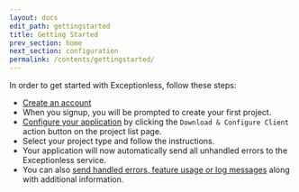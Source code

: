 ```yaml
---
layout: docs
edit_path: gettingstarted
title: Getting Started
prev_section: home
next_section: configuration
permalink: /contents/gettingstarted/
---
```


In order to get started with Exceptionless, follow these steps:

* [Create an account](https://be.exceptionless.io/signup)
* When you signup, you will be prompted to create your first project.
* [Configure your application](https://be.exceptionless.io/project/list) by clicking the `Download & Configure Client` action button on the project list page.
* Select your project type and follow the instructions.
* Your application will now automatically send all unhandled errors to the Exceptionless service.
* You can also [send handled errors, feature usage or log messages](/contents/sendingevents) along with additional information.
